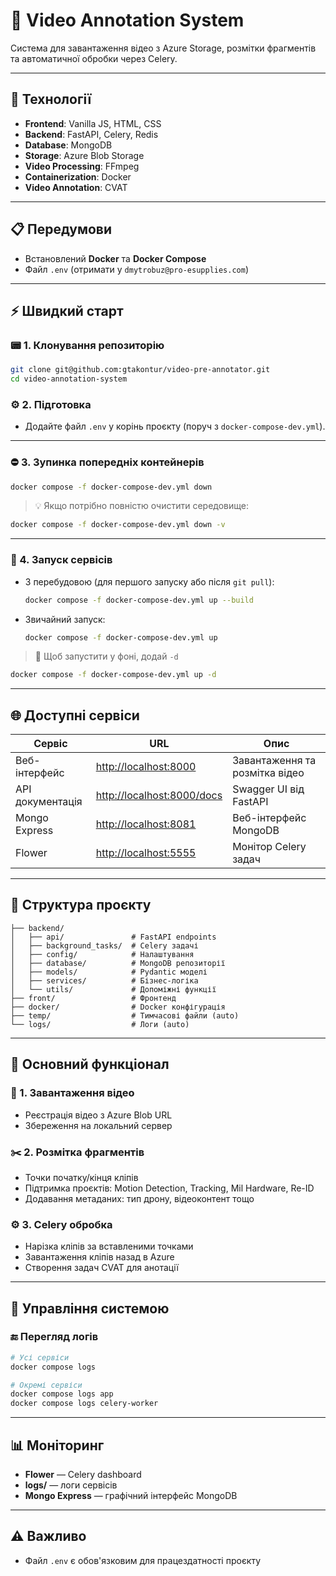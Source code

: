 # 🎥 Video Annotation System

Система для завантаження відео з Azure Storage, розмітки фрагментів та автоматичної обробки через Celery.

---

## 🚀 Технології

* **Frontend**: Vanilla JS, HTML, CSS
* **Backend**: FastAPI, Celery, Redis
* **Database**: MongoDB
* **Storage**: Azure Blob Storage
* **Video Processing**: FFmpeg
* **Containerization**: Docker
* **Video Annotation**: CVAT

---

## 📋 Передумови

* Встановлений **Docker** та **Docker Compose**
* Файл `.env` (отримати у `dmytrobuz@pro-esupplies.com`)

---

## ⚡️ Швидкий старт

### 📟️ 1. Клонування репозиторію

```bash
git clone git@github.com:gtakontur/video-pre-annotator.git
cd video-annotation-system
```

### ⚙️ 2. Підготовка

* Додайте файл `.env` у корінь проєкту (поруч з `docker-compose-dev.yml`).

---

### ⛔️ 3. Зупинка попередніх контейнерів

```bash
docker compose -f docker-compose-dev.yml down
```

> 💡 Якщо потрібно повністю очистити середовище:

```bash
docker compose -f docker-compose-dev.yml down -v
```

---

### 🚀 4. Запуск сервісів

* З перебудовою (для першого запуску або після `git pull`):

  ```bash
  docker compose -f docker-compose-dev.yml up --build
  ```

* Звичайний запуск:

  ```bash
  docker compose -f docker-compose-dev.yml up
  ```

> 🔁 Щоб запустити у фоні, додай `-d`

```bash
docker compose -f docker-compose-dev.yml up -d
```

---

## 🌐 Доступні сервіси

| Сервіс           | URL                                                      | Опис                           |
| ---------------- | -------------------------------------------------------- | ------------------------------ |
| Веб-інтерфейс    | [http://localhost:8000](http://localhost:8000)           | Завантаження та розмітка відео |
| API документація | [http://localhost:8000/docs](http://localhost:8000/docs) | Swagger UI від FastAPI         |
| Mongo Express    | [http://localhost:8081](http://localhost:8081)           | Веб-інтерфейс MongoDB          |
| Flower           | [http://localhost:5555](http://localhost:5555)           | Монітор Celery задач           |

---

## 📁 Структура проєкту

```
├── backend/
│   ├── api/               # FastAPI endpoints
│   ├── background_tasks/  # Celery задачі
│   ├── config/            # Налаштування
│   ├── database/          # MongoDB репозиторії
│   ├── models/            # Pydantic моделі
│   ├── services/          # Бізнес-логіка
│   └── utils/             # Допоміжні функції
├── front/                 # Фронтенд
├── docker/                # Docker конфігурація
├── temp/                  # Тимчасові файли (auto)
└── logs/                  # Логи (auto)
```

---

## 🌟 Основний функціонал

### 📅 1. Завантаження відео

* Реєстрація відео з Azure Blob URL
* Збереження на локальний сервер

### ✂️ 2. Розмітка фрагментів

* Точки початку/кінця кліпів
* Підтримка проєктів: Motion Detection, Tracking, Mil Hardware, Re-ID
* Додавання метаданих: тип дрону, відеоконтент тощо

### ⚙️ 3. Celery обробка

* Нарізка кліпів за вставленими точками
* Завантаження кліпів назад в Azure
* Створення задач CVAT для анотації

---

## 🔧 Управління системою

### 🔚 Перегляд логів

```bash
# Усі сервіси
docker compose logs

# Окремі сервіси
docker compose logs app
docker compose logs celery-worker
```

---

## 📊 Моніторинг

* **Flower** — Celery dashboard
* **logs/** — логи сервісів
* **Mongo Express** — графічний інтерфейс MongoDB

---

## ⚠️ Важливо

* Файл `.env` є обов'язковим для працездатності проєкту